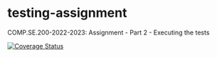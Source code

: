 # testing-assignment
COMP.SE.200-2022-2023: Assignment - Part 2 - Executing the tests

<a href='https://coveralls.io/github/marleene-marttinen/testing-assignment?branch=main'><img src='https://coveralls.io/repos/github/marleene-marttinen/testing-assignment/badge.svg?branch=main' alt='Coverage Status' /></a>
